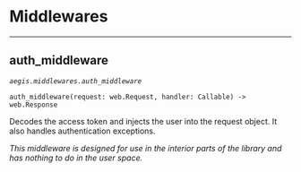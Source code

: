 Middlewares
==========

---------
auth_middleware
---------
*``aegis.middlewares.auth_middleware``*

```auth_middleware(request: web.Request, handler: Callable) -> web.Response```


Decodes the access token and injects the user into the request object. 
It also handles authentication exceptions. 

*This middleware is designed for use 
in the interior parts of the library and has nothing to do in the user space.*

